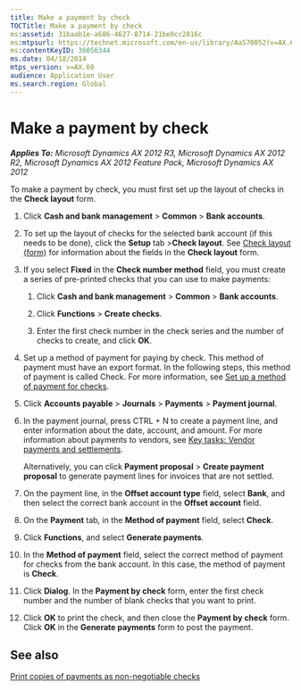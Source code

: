```yaml
---
title: Make a payment by check
TOCTitle: Make a payment by check
ms:assetid: 31baab1e-a686-4627-8714-21be0cc2016c
ms:mtpsurl: https://technet.microsoft.com/en-us/library/Aa570052(v=AX.60)
ms:contentKeyID: 36056344
ms.date: 04/18/2014
mtps_version: v=AX.60
audience: Application User
ms.search.region: Global
---
```


# Make a payment by check 


_**Applies To:** Microsoft Dynamics AX 2012 R3, Microsoft Dynamics AX 2012 R2, Microsoft Dynamics AX 2012 Feature Pack, Microsoft Dynamics AX 2012_

To make a payment by check, you must first set up the layout of checks in the **Check layout** form.

1.  Click **Cash and bank management** \> **Common** \> **Bank accounts**.

2.  To set up the layout of checks for the selected bank account (if this needs to be done), click the **Setup** tab \>**Check layout**. See [Check layout (form)](https://technet.microsoft.com/en-us/library/aa576973\(v=ax.60\)) for information about the fields in the **Check layout** form.

3.  If you select **Fixed** in the **Check number method** field, you must create a series of pre-printed checks that you can use to make payments:
    
    1.  Click **Cash and bank management** \> **Common** \> **Bank accounts**.
    
    2.  Click **Functions** \> **Create checks**.
    
    3.  Enter the first check number in the check series and the number of checks to create, and click **OK**.

4.  Set up a method of payment for paying by check. This method of payment must have an export format. In the following steps, this method of payment is called Check. For more information, see [Set up a method of payment for checks](set-up-a-method-of-payment-for-checks.md).

5.  Click **Accounts payable** \> **Journals** \> **Payments** \> **Payment journal**.

6.  In the payment journal, press CTRL + N to create a payment line, and enter information about the date, account, and amount. For more information about payments to vendors, see [Key tasks: Vendor payments and settlements](key-tasks-vendor-payments-and-settlements.md).
    
    Alternatively, you can click **Payment proposal** \> **Create payment proposal** to generate payment lines for invoices that are not settled.

7.  On the payment line, in the **Offset account type** field, select **Bank**, and then select the correct bank account in the **Offset account** field.

8.  On the **Payment** tab, in the **Method of payment** field, select **Check**.

9.  Click **Functions**, and select **Generate payments**.

10. In the **Method of payment** field, select the correct method of payment for checks from the bank account. In this case, the method of payment is **Check**.

11. Click **Dialog**. In the **Payment by check** form, enter the first check number and the number of blank checks that you want to print.

12. Click **OK** to print the check, and then close the **Payment by check** form. Click **OK** in the **Generate payments** form to post the payment.

## See also

[Print copies of payments as non-negotiable checks](print-copies-of-payments-as-non-negotiable-checks.md)

  


